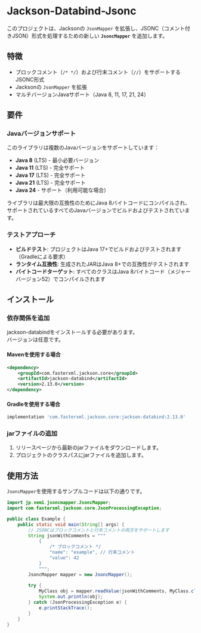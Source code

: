 # Jackson-Databind-Jsonc

このプロジェクトは、Jacksonの `JsonMapper` を拡張し、JSONC（コメント付きJSON）形式を処理するための新しい **`JsoncMapper`** を追加します。

## 特徴

- ブロックコメント（`/* */`）および行末コメント（`//`）をサポートするJSONC形式
- Jacksonの `JsonMapper` を拡張
- マルチバージョンJavaサポート（Java 8, 11, 17, 21, 24）

## 要件

### Javaバージョンサポート

このライブラリは複数のJavaバージョンをサポートしています：

- **Java 8** (LTS) - 最小必要バージョン
- **Java 11** (LTS) - 完全サポート
- **Java 17** (LTS) - 完全サポート
- **Java 21** (LTS) - 完全サポート
- **Java 24** - サポート（利用可能な場合）

ライブラリは最大限の互換性のためにJava 8バイトコードにコンパイルされ、サポートされているすべてのJavaバージョンでビルドおよびテストされています。

### テストアプローチ

- **ビルドテスト**: プロジェクトはJava 17+でビルドおよびテストされます（Gradleによる要求）
- **ランタイム互換性**: 生成されたJARはJava 8+での互換性がテストされます
- **バイトコードターゲット**: すべてのクラスはJava 8バイトコード（メジャーバージョン52）でコンパイルされます

## インストール

### 依存関係を追加

jackson-databindをインストールする必要があります。  
バージョンは任意です。

#### Mavenを使用する場合
```xml
<dependency>
    <groupId>com.fasterxml.jackson.core</groupId>
    <artifactId>jackson-databind</artifactId>
    <version>2.13.0</version>
</dependency>
```

#### Gradleを使用する場合
```groovy
implementation 'com.fasterxml.jackson.core:jackson-databind:2.13.0'
```

### jarファイルの追加

1. リリースページから最新のjarファイルをダウンロードします。
1. プロジェクトのクラスパスにjarファイルを追加します。

## 使用方法

`JsoncMapper`を使用するサンプルコードは以下の通りです。

```java
import jp.vemi.jsoncmapper.JsoncMapper;
import com.fasterxml.jackson.core.JsonProcessingException;

public class Example {
    public static void main(String[] args) {
        // JSONCはブロックコメントと行末コメントの両方をサポートします
        String jsonWithComments = """
            {
                /* ブロックコメント */
                "name": "example", // 行末コメント
                "value": 42
            }
            """;
        JsoncMapper mapper = new JsoncMapper();
        
        try {
            MyClass obj = mapper.readValue(jsonWithComments, MyClass.class);
            System.out.println(obj);
        } catch (JsonProcessingException e) {
            e.printStackTrace();
        }
    }
}
```
